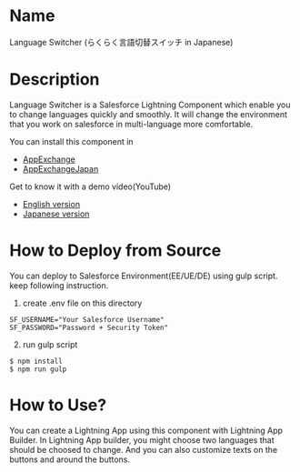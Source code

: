 # Name
Language Switcher (らくらく言語切替スイッチ in Japanese)


# Description
Language Switcher is a Salesforce Lightning Component which enable you to change languages quickly and smoothly.
It will change the environment that you work on salesforce in multi-language more comfortable.

You can install this component in
- [AppExchange](https://appexchange.salesforce.com/listingDetail?listingId=a0N3000000DptX2EAJ)
- [AppExchangeJapan](https://appexchangejp.salesforce.com/listingDetail?listingId=a0N3000000DpsxaEAB)

Get to know it with a demo video(YouTube)
 - [English version](https://www.youtube.com/watch?v=KiyNhFhrkFw)
 - [Japanese version](https://www.youtube.com/watch?v=704P7Pp0fXU)

# How to Deploy from Source

You can deploy to Salesforce Environment(EE/UE/DE) using gulp script. keep following instruction.

1. create .env file on this directory
```
SF_USERNAME="Your Salesforce Username"
SF_PASSWORD="Password + Security Token"
```
2. run gulp script
```Shell
$ npm install
$ npm run gulp
```


# How to Use?
You can create a Lightning App using this component with Lightning App Builder.
In Lightning App builder, you might choose two languages that should be choosed to change.
And you can also customize texts on the buttons and around the buttons.
